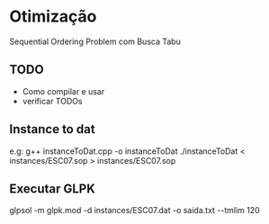 # Otimização

Sequential Ordering Problem com Busca Tabu

## TODO
- Como compilar e usar
- verificar TODOs

## Instance to dat
e.g:
g++ instanceToDat.cpp -o instanceToDat
./instanceToDat < instances/ESC07.sop > instances/ESC07.sop

## Executar GLPK
glpsol -m glpk.mod -d instances/ESC07.dat -o saida.txt --tmlim 120
